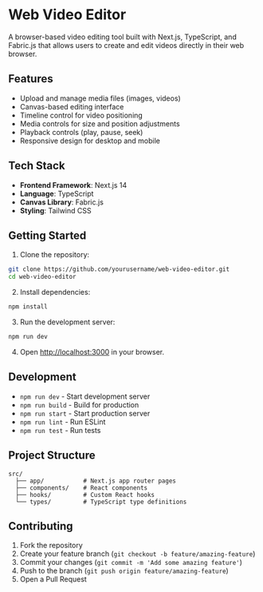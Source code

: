 # Web Video Editor

A browser-based video editing tool built with Next.js, TypeScript, and Fabric.js that allows users to create and edit videos directly in their web browser.

## Features

- Upload and manage media files (images, videos)
- Canvas-based editing interface
- Timeline control for video positioning
- Media controls for size and position adjustments
- Playback controls (play, pause, seek)
- Responsive design for desktop and mobile

## Tech Stack

- **Frontend Framework**: Next.js 14
- **Language**: TypeScript
- **Canvas Library**: Fabric.js
- **Styling**: Tailwind CSS

## Getting Started

1. Clone the repository:
```bash
git clone https://github.com/yourusername/web-video-editor.git
cd web-video-editor
```

2. Install dependencies:
```bash
npm install
```

3. Run the development server:
```bash
npm run dev
```

4. Open [http://localhost:3000](http://localhost:3000) in your browser.

## Development

- `npm run dev` - Start development server
- `npm run build` - Build for production
- `npm run start` - Start production server
- `npm run lint` - Run ESLint
- `npm run test` - Run tests

## Project Structure

```
src/
  ├── app/           # Next.js app router pages
  ├── components/    # React components
  ├── hooks/         # Custom React hooks
  └── types/         # TypeScript type definitions
```

## Contributing

1. Fork the repository
2. Create your feature branch (`git checkout -b feature/amazing-feature`)
3. Commit your changes (`git commit -m 'Add some amazing feature'`)
4. Push to the branch (`git push origin feature/amazing-feature`)
5. Open a Pull Request
